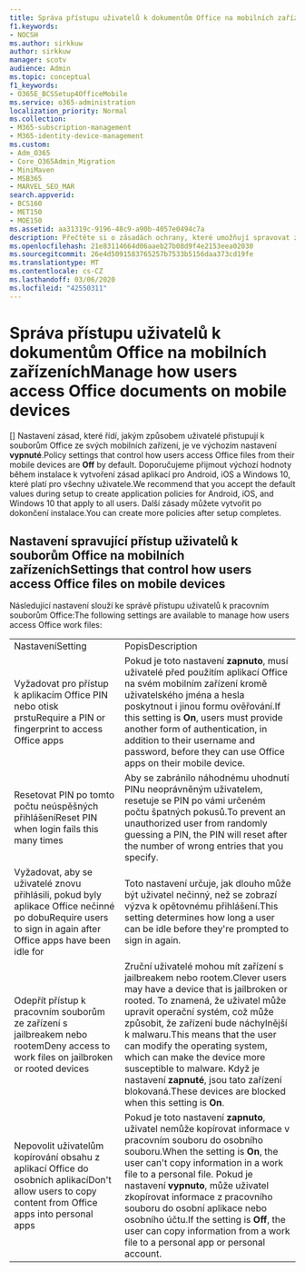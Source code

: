 ```yaml
---
title: Správa přístupu uživatelů k dokumentům Office na mobilních zařízeních
f1.keywords:
- NOCSH
ms.author: sirkkuw
author: sirkkuw
manager: scotv
audience: Admin
ms.topic: conceptual
f1_keywords:
- O365E_BCSSetup4OfficeMobile
ms.service: o365-administration
localization_priority: Normal
ms.collection:
- M365-subscription-management
- M365-identity-device-management
ms.custom:
- Adm_O365
- Core_O365Admin_Migration
- MiniMaven
- MSB365
- MARVEL_SEO_MAR
search.appverid:
- BCS160
- MET150
- MOE150
ms.assetid: aa31319c-9196-48c9-a90b-4057e0494c7a
description: Přečtěte si o zásadách ochrany, které umožňují spravovat způsob, jakým uživatelé přistupují k aplikacím Office a pracovním souborům z mobilních zařízení.
ms.openlocfilehash: 21e83114664d06aaeb27b08d9f4e2153eea02030
ms.sourcegitcommit: 26e4d5091583765257b7533b5156daa373cd19fe
ms.translationtype: MT
ms.contentlocale: cs-CZ
ms.lasthandoff: 03/06/2020
ms.locfileid: "42550311"
---
```

# <a name="manage-how-users-access-office-documents-on-mobile-devices"></a><span data-ttu-id="78298-103">Správa přístupu uživatelů k dokumentům Office na mobilních zařízeních</span><span class="sxs-lookup"><span data-stu-id="78298-103">Manage how users access Office documents on mobile devices</span></span>

 <span data-ttu-id="78298-104">[] Nastavení zásad, které řídí, jakým způsobem uživatelé přistupují k souborům Office ze svých mobilních zařízení, je ve výchozím nastavení **vypnuté**.</span><span class="sxs-lookup"><span data-stu-id="78298-104">Policy settings that control how users access Office files from their mobile devices are **Off** by default.</span></span> <span data-ttu-id="78298-105">Doporučujeme přijmout výchozí hodnoty během instalace k vytvoření zásad aplikací pro Android, iOS a Windows 10, které platí pro všechny uživatele.</span><span class="sxs-lookup"><span data-stu-id="78298-105">We recommend that you accept the default values during setup to create application policies for Android, iOS, and Windows 10 that apply to all users.</span></span> <span data-ttu-id="78298-106">Další zásady můžete vytvořit po dokončení instalace.</span><span class="sxs-lookup"><span data-stu-id="78298-106">You can create more policies after setup completes.</span></span> 
  
## <a name="settings-that-control-how-users-access-office-files-on-mobile-devices"></a><span data-ttu-id="78298-107">Nastavení spravující přístup uživatelů k souborům Office na mobilních zařízeních</span><span class="sxs-lookup"><span data-stu-id="78298-107">Settings that control how users access Office files on mobile devices</span></span>

<span data-ttu-id="78298-108">Následující nastavení slouží ke správě přístupu uživatelů k pracovním souborům Office:</span><span class="sxs-lookup"><span data-stu-id="78298-108">The following settings are available to manage how users access Office work files:</span></span>
  
|||
|:-----|:-----|
|<span data-ttu-id="78298-109">Nastavení</span><span class="sxs-lookup"><span data-stu-id="78298-109">Setting</span></span>  <br/> |<span data-ttu-id="78298-110">Popis</span><span class="sxs-lookup"><span data-stu-id="78298-110">Description</span></span>  <br/> |
|<span data-ttu-id="78298-111">Vyžadovat pro přístup k aplikacím Office PIN nebo otisk prstu</span><span class="sxs-lookup"><span data-stu-id="78298-111">Require a PIN or fingerprint to access Office apps</span></span>  <br/> |<span data-ttu-id="78298-112">Pokud je toto nastavení **zapnuto**, musí uživatelé před použitím aplikací Office na svém mobilním zařízení kromě uživatelského jména a hesla poskytnout i jinou formu ověřování.</span><span class="sxs-lookup"><span data-stu-id="78298-112">If this setting is **On**, users must provide another form of authentication, in addition to their username and password, before they can use Office apps on their mobile device.</span></span>  <br/> |
|<span data-ttu-id="78298-113">Resetovat PIN po tomto počtu neúspěšných přihlášení</span><span class="sxs-lookup"><span data-stu-id="78298-113">Reset PIN when login fails this many times</span></span>  <br/> |<span data-ttu-id="78298-114">Aby se zabránilo náhodnému uhodnutí PINu neoprávněným uživatelem, resetuje se PIN po vámi určeném počtu špatných pokusů.</span><span class="sxs-lookup"><span data-stu-id="78298-114">To prevent an unauthorized user from randomly guessing a PIN, the PIN will reset after the number of wrong entries that you specify.</span></span>  <br/> |
|<span data-ttu-id="78298-115">Vyžadovat, aby se uživatelé znovu přihlásili, pokud byly aplikace Office nečinné po dobu</span><span class="sxs-lookup"><span data-stu-id="78298-115">Require users to sign in again after Office apps have been idle for</span></span>  <br/> |<span data-ttu-id="78298-116">Toto nastavení určuje, jak dlouho může být uživatel nečinný, než se zobrazí výzva k opětovnému přihlášení.</span><span class="sxs-lookup"><span data-stu-id="78298-116">This setting determines how long a user can be idle before they're prompted to sign in again.</span></span>  <br/> |
|<span data-ttu-id="78298-117">Odepřít přístup k pracovním souborům ze zařízení s jailbreakem nebo rootem</span><span class="sxs-lookup"><span data-stu-id="78298-117">Deny access to work files on jailbroken or rooted devices</span></span>  <br/> |<span data-ttu-id="78298-118">Zruční uživatelé mohou mít zařízení s jailbreakem nebo rootem.</span><span class="sxs-lookup"><span data-stu-id="78298-118">Clever users may have a device that is jailbroken or rooted.</span></span> <span data-ttu-id="78298-119">To znamená, že uživatel může upravit operační systém, což může způsobit, že zařízení bude náchylnější k malwaru.</span><span class="sxs-lookup"><span data-stu-id="78298-119">This means that the user can modify the operating system, which can make the device more susceptible to malware.</span></span> <span data-ttu-id="78298-120">Když je nastavení **zapnuté**, jsou tato zařízení blokovaná.</span><span class="sxs-lookup"><span data-stu-id="78298-120">These devices are blocked when this setting is **On**.</span></span>  <br/> |
|<span data-ttu-id="78298-121">Nepovolit uživatelům kopírování obsahu z aplikací Office do osobních aplikací</span><span class="sxs-lookup"><span data-stu-id="78298-121">Don't allow users to copy content from Office apps into personal apps</span></span>  <br/> |<span data-ttu-id="78298-122">Pokud je toto nastavení **zapnuto**, uživatel nemůže kopírovat informace v pracovním souboru do osobního souboru.</span><span class="sxs-lookup"><span data-stu-id="78298-122">When the setting is **On**, the user can't copy information in a work file to a personal file.</span></span> <span data-ttu-id="78298-123">Pokud je nastavení **vypnuto**, může uživatel zkopírovat informace z pracovního souboru do osobní aplikace nebo osobního účtu.</span><span class="sxs-lookup"><span data-stu-id="78298-123">If the setting is **Off**, the user can copy information from a work file to a personal app or personal account.</span></span>  <br/> |
   


